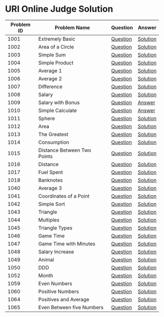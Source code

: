 

<h1> URI Online Judge Solution </h1>




|  Problem ID | Problem Name   | Question  | Answer   |
|-------------|----------------|-----------|----------|
|  1001     | Extremely Basic |[Question](https://www.urionlinejudge.com.br/judge/en/problems/view/1001)|[Solution](https://github.com/sayeemzzzaman/uri-problem-solution/blob/main/problem_1001.c)|
|1002 | Area of a Circle | [Question](https://www.urionlinejudge.com.br/judge/en/problems/view/1002) | [Solution](https://github.com/sayeemzzzaman/uri-problem-solution/blob/main/problem_1002.c)|
| 1003 | Simple Sum | [Question](https://www.urionlinejudge.com.br/judge/en/problems/view/1003) | [Solution](https://github.com/sayeemzzzaman/uri-problem-solution/blob/main/problem_1003.c) |
| 1004 | Simple Product | [Question](https://www.urionlinejudge.com.br/judge/en/problems/view/1004)| [Solution](https://github.com/sayeemzzzaman/uri-problem-solution/blob/main/problem_1004.c)|
| 1005 | Average 1 | [Question](https://www.urionlinejudge.com.br/judge/en/problems/view/1005) | [Solution](https://github.com/sayeemzzzaman/uri-problem-solution/blob/main/problem_1005.c) |
|1006 | Average 2 | [Question](https://www.urionlinejudge.com.br/judge/en/problems/view/1006) | [Solution](https://github.com/sayeemzzzaman/uri-problem-solution/blob/main/problem_1006.c) |
|1007 | Difference | [Question](https://www.urionlinejudge.com.br/judge/en/problems/view/1007) | [Solution](https://github.com/sayeemzzzaman/uri-problem-solution/blob/main/problem_1007.c) |
|1008| Salary | [Question](https://www.urionlinejudge.com.br/judge/en/problems/view/1008) | [Solution](https://github.com/sayeemzzzaman/uri-problem-solution/blob/main/problem_1008.c) |
|1009| Salary with Bonus | [Question](https://www.urionlinejudge.com.br/judge/en/problems/view/1009) | [Answer](https://github.com/sayeemzzzaman/uri-problem-solution/blob/main/problem_1009.c) |
|1010| Simple Calculate | [Question](https://www.urionlinejudge.com.br/judge/en/problems/view/1010) | [Answer](https://github.com/sayeemzzzaman/uri-problem-solution/blob/main/problem_1010.c) |
|1011| Sphere | [Question](https://www.urionlinejudge.com.br/judge/en/problems/view/1011) | [Solution](https://github.com/sayeemzzzaman/uri-problem-solution/blob/main/problem_1011.c) |
|1012| Area | [Question](https://www.urionlinejudge.com.br/judge/en/problems/view/1012) | [Solution](https://github.com/sayeemzzzaman/uri-problem-solution/blob/main/problem_1012.c) |
|1013|The Greatest |[Question](https://www.urionlinejudge.com.br/judge/en/problems/view/1013) | [Solution](https://github.com/sayeemzzzaman/uri-problem-solution/blob/main/problem_1013.c)| 
|1014| Consumption| [Question](https://www.urionlinejudge.com.br/judge/en/problems/view/1014) | [Solution](https://github.com/sayeemzzzaman/uri-problem-solution/blob/main/problem_1014.c)| 
|1015| Distance Between Two Points| [Question](https://www.urionlinejudge.com.br/judge/en/problems/view/1015) | [Solution](https://github.com/sayeemzzzaman/uri-problem-solution/blob/main/problem_1015.c)| 
|1016| Distance| [Question](https://www.urionlinejudge.com.br/judge/en/problems/view/1016) | [Solution](https://github.com/sayeemzzzaman/uri-problem-solution/blob/main/problem_1016.c) |
|1017| Fuel Spent | [Question](https://www.urionlinejudge.com.br/judge/en/problems/view/1017) | [Solution](https://github.com/sayeemzzzaman/uri-problem-solution/blob/main/problem_1017.c) |
|1018| Banknotes | [Question](https://www.urionlinejudge.com.br/judge/en/problems/view/1018) | [Solution](https://github.com/sayeemzzzaman/uri-problem-solution/blob/main/problem_1018.c) |
|1040| Average 3 | [Question](https://www.urionlinejudge.com.br/judge/en/problems/view/1040) | [Solution](https://github.com/sayeemzzzaman/uri-problem-solution/blob/main/problem_1040.c) |
|1041| Coordinates of a Point | [Question](https://www.urionlinejudge.com.br/judge/en/problems/view/1041) | [Solution](https://github.com/sayeemzzzaman/uri-problem-solution/blob/main/problem_1041.c) |
|1042| Simple Sort | [Question](https://www.urionlinejudge.com.br/judge/en/problems/view/1042) | [Solution](https://github.com/sayeemzzzaman/uri-problem-solution/blob/main/problem_1042.c) | 
|1043| Triangle | [Question](https://www.urionlinejudge.com.br/judge/en/problems/view/1043) | [Solution](https://github.com/sayeemzzzaman/uri-problem-solution/blob/main/problem_1043.c) |
|1044| Multiples | [Question](https://www.urionlinejudge.com.br/judge/en/problems/view/1044) | [Solution](https://github.com/sayeemzzzaman/uri-problem-solution/blob/main/problem_1044.c) |
|1045| Triangle Types | [Question](https://www.urionlinejudge.com.br/judge/en/problems/view/1045) | [Solution](https://github.com/sayeemzzzaman/uri-problem-solution/blob/main/problem_1045.c) |
|1046| Game Time | [Question](https://www.urionlinejudge.com.br/judge/en/problems/view/1046) | [Solution](https://github.com/sayeemzzzaman/uri-problem-solution/blob/main/problem_1046.c) |
|1047| Game Time with Minutes | [Question](https://www.urionlinejudge.com.br/judge/en/problems/view/1047) | [Solution](https://github.com/sayeemzzzaman/uri-problem-solution/blob/main/problem_1047.c) |
|1048| Salary Increase| [Question](https://www.urionlinejudge.com.br/judge/en/problems/view/1048) | [Solution](https://github.com/sayeemzzzaman/uri-problem-solution/blob/main/problem_1048.c) |
|1049| Animal| [Question](https://www.urionlinejudge.com.br/judge/en/problems/view/1049) | [Solution](https://github.com/sayeemzzzaman/uri-problem-solution/blob/main/problem_1049.c) |
|1050| DDD| [Question](https://www.urionlinejudge.com.br/judge/en/problems/view/1050) | [Solution](https://github.com/sayeemzzzaman/uri-problem-solution/blob/main/problem_1050.c) |
|1052| Month | [Question](https://www.urionlinejudge.com.br/judge/en/problems/view/1052) | [Solution](https://github.com/sayeemzzzaman/uri-problem-solution/blob/main/problem_1052.c) |
|1059| Even Numbers | [Question](https://www.urionlinejudge.com.br/judge/en/problems/view/1059) | [Solution](https://github.com/sayeemzzzaman/uri-problem-solution/blob/main/problem_1059.c) |
|1060| Positive Numbers| [Question](https://www.urionlinejudge.com.br/judge/en/problems/view/1060) | [Solution](https://github.com/sayeemzzzaman/uri-problem-solution/blob/main/problem_1060.c) |
|1064| Positives and Average | [Question](https://www.urionlinejudge.com.br/judge/en/problems/view/1064) | [Solution](https://github.com/sayeemzzzaman/uri-problem-solution/blob/main/problem_1064.c) |
|1065| Even Between five Numbers | [Question](https://www.urionlinejudge.com.br/judge/en/problems/view/1065) | [Solution](https://github.com/sayeemzzzaman/uri-problem-solution/blob/main/problem_1065.c) |



























